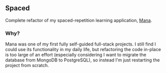 ## Spaced

Complete refactor of my spaced-repetition learning application, [Mana](https://github.com/seerden/mana).

### Why?

Mana was one of my first fully self-guided full-stack projects. I still find I could use its functionality in my daily life, but refactoring the code in-place is too large of an effort (especially considering I want to migrate the database from MongoDB to PostgreSQL), so instead I'm just restarting the project from scratch.
